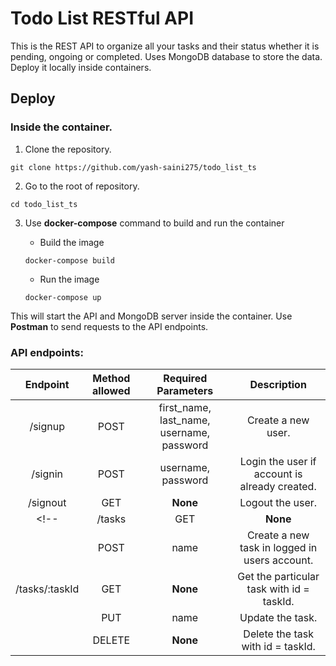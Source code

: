 # Todo List RESTful API
This is the REST API to organize all your tasks and their status whether it is pending, ongoing or completed. Uses MongoDB database to store the data. Deploy it locally inside containers.

## Deploy
### Inside the container.

1. Clone the repository.
```
git clone https://github.com/yash-saini275/todo_list_ts
```

2. Go to the root of repository.
```
cd todo_list_ts
```

3. Use **docker-compose** command to build and run the container
    * Build the image
    ```
    docker-compose build
    ```

    * Run the image
    ```
    docker-compose up
    ```

This will start the API and MongoDB server inside the container. Use **Postman** to send requests to the API endpoints.

### API endpoints:
| Endpoint   | Method allowed     | Required Parameters | Description         |
|:----------:|:------------------:|:-------------------:|:-------------------:|
| /signup    | POST               | first_name, last_name, username, password | Create a new user. |
| /signin    | POST               | username, password  | Login the user if account is already created. |
| /signout   | GET                | **None**            | Logout the user. |
<!-- | /tasks     | GET                | **None**            | Get all the tasks of current user. |
|            | POST               | name                | Create a new task in logged in users account. |
| /tasks/:taskId | GET            | **None**            | Get the particular task with id = taskId. |
|            | PUT                | name                | Update the task. |
|            | DELETE             | **None**            | Delete the task with id = taskId. | -->



